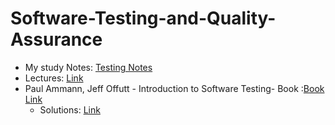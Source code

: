 ﻿# Software-Testing-and-Quality-Assurance
 
- My study Notes: [Testing Notes](https://docs.google.com/document/d/1VFvaE2PmieQsKguaRnjet_j6UWjOJltZOFa5ohZNZLk/edit?usp=sharing)
- Lectures: [Link](https://github.com/Neimat1/Software-Testing-and-Quality-Assurance/tree/main/Lectures)
- Paul Ammann, Jeff Offutt - Introduction to Software Testing- Book :[Book Link](https://github.com/Neimat1/Software-Testing-and-Quality-Assurance/tree/main/Books/Paul%20Ammann%2C%20Jeff%20Offutt%20-%20Introduction%20to%20Software%20Testing)
  - Solutions: [Link](https://github.com/Neimat1/Software-Testing-and-Quality-Assurance/tree/main/Books/Paul%20Ammann%2C%20Jeff%20Offutt%20-%20Introduction%20to%20Software%20Testing/Solutions)
